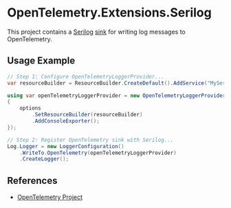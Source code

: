# OpenTelemetry.Extensions.Serilog

This project contains a [Serilog](https://github.com/serilog/)
[sink](https://github.com/serilog/serilog/wiki/Configuration-Basics#sinks) for
writing log messages to OpenTelemetry.

## Usage Example

```csharp
// Step 1: Configure OpenTelemetryLoggerProvider...
var resourceBuilder = ResourceBuilder.CreateDefault().AddService("MyService");

using var openTelemetryLoggerProvider = new OpenTelemetryLoggerProvider(options =>
{
    options
        .SetResourceBuilder(resourceBuilder)
        .AddConsoleExporter();
});

// Step 2: Register OpenTelemetry sink with Serilog...
Log.Logger = new LoggerConfiguration()
    .WriteTo.OpenTelemetry(openTelemetryLoggerProvider)
    .CreateLogger();
```

## References

* [OpenTelemetry Project](https://opentelemetry.io/)
